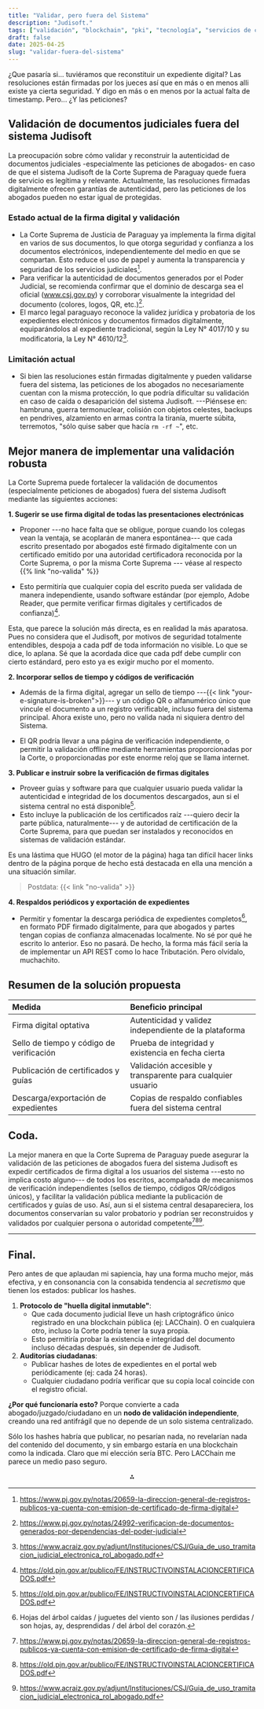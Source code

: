 ```yaml
---
title: "Validar, pero fuera del Sistema"
description: "Judisoft."
tags: ["validación", "blockchain", "pki", "tecnología", "servicios de confianza"]
draft: false
date: 2025-04-25
slug: "validar-fuera-del-sistema"
---
```


¿Que pasaría si... tuviéramos que reconstituir un expediente digital? Las resoluciones están firmadas por los jueces así que en más o en menos alli existe ya cierta seguridad. Y digo en más o en menos por la actual falta de timestamp. Pero... ¿Y las peticiones?


## Validación de documentos judiciales fuera del sistema Judisoft

La preocupación sobre cómo validar y reconstruir la autenticidad de documentos judiciales -especialmente las peticiones de abogados- en caso de que el sistema Judisoft de la Corte Suprema de Paraguay quede fuera de servicio es legítima y relevante. Actualmente, las resoluciones firmadas digitalmente ofrecen garantías de autenticidad, pero las peticiones de los abogados pueden no estar igual de protegidas.

### Estado actual de la firma digital y validación

- La Corte Suprema de Justicia de Paraguay ya implementa la firma digital en varios de sus documentos, lo que otorga seguridad y confianza a los documentos electrónicos, independientemente del medio en que se compartan. Esto reduce el uso de papel y aumenta la transparencia y seguridad de los servicios judiciales[^2].
- Para verificar la autenticidad de documentos generados por el Poder Judicial, se recomienda confirmar que el dominio de descarga sea el oficial (www.csj.gov.py) y corroborar visualmente la integridad del documento (colores, logos, QR, etc.)[^3].
- El marco legal paraguayo reconoce la validez jurídica y probatoria de los expedientes electrónicos y documentos firmados digitalmente, equiparándolos al expediente tradicional, según la Ley N° 4017/10 y su modificatoria, la Ley N° 4610/12[^7].


### Limitación actual

- Si bien las resoluciones están firmadas digitalmente y pueden validarse fuera del sistema, las peticiones de los abogados no necesariamente cuentan con la misma protección, lo que podría dificultar su validación en caso de caída o desaparición del sistema Judisoft. ---Piénsese en: hambruna, guerra termonuclear, colisión con objetos celestes, backups en pendrives, alzamiento en armas contra la tiranía, muerte súbita, terremotos, "sólo quise saber que hacía `rm -rf ~`", etc.


## Mejor manera de implementar una validación robusta

La Corte Suprema puede fortalecer la validación de documentos (especialmente peticiones de abogados) fuera del sistema Judisoft mediante las siguientes acciones:

**1. Sugerir se use firma digital de todas las presentaciones electrónicas**

- Proponer ---no hace falta que se obligue, porque cuando los colegas vean la ventaja, se acoplarán de manera espontánea--- que cada escrito presentado por abogados esté firmado digitalmente con un certificado emitido por una autoridad certificadora reconocida por la Corte Suprema, o por la misma Corte Suprema --- véase al respecto {{% link "no-valida" %}}

- Esto permitiría que cualquier copia del escrito pueda ser validada de manera independiente, usando software estándar (por ejemplo, Adobe Reader, que permite verificar firmas digitales y certificados de confianza)[^4].

Esta, que parece la solución más directa,  es en realidad la más aparatosa. Pues no considera que el Judisoft, por motivos de seguridad totalmente entendibles, despoja a cada pdf de toda información no visible. Lo que se dice, lo aplana. Sé que la acordada dice que cada pdf debe cumplir con cierto estándard, pero esto ya es exigir mucho por el momento.

**2. Incorporar sellos de tiempo y códigos de verificación**

- Además de la firma digital, agregar un sello de tiempo ---{{< link "your-e-signature-is-broken">}}--- y un código QR o alfanumérico único que vincule el documento a un registro verificable, incluso fuera del sistema principal. Ahora existe uno, pero no valida nada ni siquiera dentro del Sistema.

- El QR podría llevar a una página de verificación independiente, o permitir la validación offline mediante herramientas proporcionadas por la Corte, o proporcionadas por este enorme reloj que se llama internet.

**3. Publicar e instruir sobre la verificación de firmas digitales**

- Proveer guías y software para que cualquier usuario pueda validar la autenticidad e integridad de los documentos descargados, aun si el sistema central no está disponible[^4].
- Esto incluye la publicación de los certificados raíz ---quiero decir la parte pública, naturalmente--- y de autoridad de certificación de la Corte Suprema, para que puedan ser instalados y reconocidos en sistemas de validación estándar.

Es una lástima que HUGO (el motor de la página) haga tan difícil hacer links dentro de la página porque de hecho está destacada en ella una mención a una situación similar.

> Postdata: {{< link "no-valida" >}}

**4. Respaldos periódicos y exportación de expedientes**

- Permitir y fomentar la descarga periódica de expedientes completos[^a], en formato PDF firmado digitalmente, para que abogados y partes tengan copias de confianza almacenadas localmente. No sé por qué he escrito lo anterior. Eso no pasará. De hecho, la forma más fácil sería la de implementar un API REST como lo hace Tributación. Pero olvídalo, muchachito.

[^a]: Hojas del árbol caídas / juguetes del viento son / las ilusiones perdidas / son hojas, ay, desprendidas / del árbol del corazón.

## Resumen de la solución propuesta

| Medida | Beneficio principal |
| :-- | :-- |
| Firma digital optativa | Autenticidad y validez independiente de la plataforma |
| Sello de tiempo y código de verificación | Prueba de integridad y existencia en fecha cierta |
| Publicación de certificados y guías | Validación accesible y transparente para cualquier usuario |
| Descarga/exportación de expedientes | Copias de respaldo confiables fuera del sistema central |

## Coda.

La mejor manera en que la Corte Suprema de Paraguay puede asegurar la validación de las peticiones de abogados fuera del sistema Judisoft es expedir certificados de firma digital a los usuarios del sistema ---esto no implica costo alguno--- de todos los escritos, acompañada de mecanismos de verificación independientes (sellos de tiempo, códigos QR/códigos únicos), y facilitar la validación pública mediante la publicación de certificados y guías de uso. Así, aun si el sistema central desapareciera, los documentos conservarían su valor probatorio y podrían ser reconstruidos y validados por cualquier persona o autoridad competente[^2][^4][^7].

---

## Final.

Pero antes de que aplaudan mi sapiencia, hay una forma mucho mejor, más efectiva, y en consonancia con la consabida tendencia al _secretismo_ que tienen los estados: publicar los hashes.


1. **Protocolo de "huella digital inmutable"**:
    - Que cada documento judicial lleve un hash criptográfico único registrado en una blockchain pública (ej: LACChain). O en cualquiera otro, incluso la Corte podría tener la suya propia.
    - Esto permitiría probar la existencia e integridad del documento incluso décadas después, sin depender de Judisoft.
1. **Auditorías ciudadanas**:
    - Publicar hashes de lotes de expedientes en el portal web periódicamente (ej: cada 24 horas).
    - Cualquier ciudadano podría verificar que su copia local coincide con el registro oficial.

**¿Por qué funcionaría esto?** Porque convierte a cada abogado/juzgado/ciudadano en un **nodo de validación independiente**, creando una red antifrágil que no depende de un solo sistema centralizado.

Sólo los hashes habría que publicar, no pesarían nada, no revelarían nada del contenido del documento, y sin embargo estaría en una blockchain como la indicada. Claro que mi elección sería BTC. Pero LACChain me parece un medio paso seguro.

<div style="text-align: center">⁂</div>

[^1]: https://www.csj.gov.py

[^2]: https://www.pj.gov.py/notas/20659-la-direccion-general-de-registros-publicos-ya-cuenta-con-emision-de-certificado-de-firma-digital

[^3]: https://www.pj.gov.py/notas/24992-verificacion-de-documentos-generados-por-dependencias-del-poder-judicial

[^4]: https://old.pjn.gov.ar/publico/FE/INSTRUCTIVOINSTALACIONCERTIFICADOS.pdf

[^5]: https://www.pj.gov.py/notas/26838-sistema-judisoft-y-oficio-judicial-electronicos-vigentes-en-la-circunscripcion-de-alto-paraguay

[^6]: https://www.pj.gov.py/contenido/1436-tramite-judicial-electronico/1436

[^7]: https://www.acraiz.gov.py/adjunt/Instituciones/CSJ/Guia_de_uso_tramitacion_judicial_electronica_rol_abogado.pdf

[^8]: https://www.instagram.com/poderjudicialpy/reel/DAYY4D-MQIt/?locale=de

[^9]: https://www.pj.gov.py/images/contenido/acordadas/acordada1268.pdf

[^10]: https://www.pj.gov.py/notas/24965-recomendaciones-para-verificar-la-legitimidad-de-documentos-generados-por-dependencias-del-poder-judicial

[^11]: https://www.csj.gov.py/gestion/ayuda/ayuda_de_uso_del_sistema_mesa_entrada_en_linea.pdf

[^12]: https://www.mef.gov.py/sites/default/files/2025-01/13 01 Corte Suprema de Justicia_0.pdf

[^13]: https://www.pj.gov.py/images/contenido/acordadas/acordada1108.pdf

[^14]: https://www.pj.gov.py/notas/18718-disponen-la-verificacion-de-documentos-que-cuentan-con-codigo-qr

[^15]: https://www.pj.gov.py/images/contenido/dtic/tje-marco-normativo/acordada_1107.pdf

[^16]: https://www.pj.gov.py/notas/16281-firma-digital-para-resoluciones-de-juzgados-de-capital

[^17]: https://www.csj.gov.py/informesjudiciales/

[^18]: https://www.csj.gov.py/web/portal/preguntasfrecuentes

[^19]: https://www.pj.gov.py/contenido/1436-tramite-judicial-electronico/1438

[^20]: https://www.youtube.com/